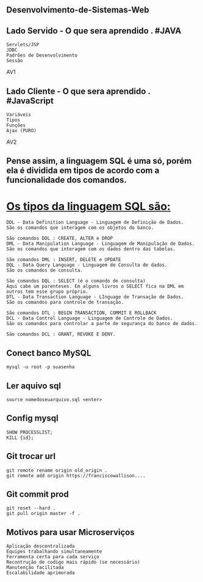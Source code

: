 ## Desenvolvimento-de-Sistemas-Web

## Lado Servido - O que sera aprendido . #JAVA 
    Servlets/JSP
    JDBC
    Padrões de Desenvolvimento
    Sessão
 AV1
## Lado Cliente - O que sera aprendido . #JavaScript 
    Variáveis
    Tipos
    Funções
    Ajax (PURO)
 AV2




## Pense assim, a linguagem SQL é uma só, porém ela é dividida em tipos de acordo com a funcionalidade dos comandos.
# [Os tipos da linguagem SQL são:](https://pt.stackoverflow.com/questions/262867/o-que-s%C3%A3o-as-siglas-ddl-dml-dql-dtl-e-dcl)  
```
DDL - Data Definition Language - Linguagem de Definição de Dados.
São os comandos que interagem com os objetos do banco.
```
```
São comandos DDL : CREATE, ALTER e DROP
DML - Data Manipulation Language - Linguagem de Manipulação de Dados.
São os comandos que interagem com os dados dentro das tabelas.
```
```
São comandos DML : INSERT, DELETE e UPDATE
DQL - Data Query Language - Linguagem de Consulta de dados.
São os comandos de consulta.
```
```
São comandos DQL : SELECT (é o comando de consulta)
Aqui cabe um parenteses. Em alguns livros o SELECT fica na DML em outros tem esse grupo próprio.
DTL - Data Transaction Language - LInguage de Transação de Dados.
São os comandos para controle de transação.
```
```
São comandos DTL : BEGIN TRANSACTION, COMMIT E ROLLBACK
DCL - Data Control Language - Linguagem de Controle de Dados.
São os comandos para controlar a parte de segurança do banco de dados.
```
```
São comandos DCL : GRANT, REVOKE E DENY.
```

## Conect banco  MySQL
```
mysql -u root -p suasenha
``` 
## Ler aquivo sql
```
source nomedoseuarquivo.sql <enter>
```
## Config mysql 
``` 
SHOW PROCESSLIST;
KILL {id};
```

## Git trocar url
```
git remote rename origin old_origin .
git remote add origin https://franciscowallison....
```
## Git commit prod
```
git reset --hard .
git pull origin master -f .
```


## Motivos para usar Microserviços
```
Aplicação descentralizada
Equipes trabalhando simultaneamente
Ferramenta certa para cada serviço
Recontrução de codigo mais rápido (se necessário)
Manutenção facilitada
Escalabilidade aprimorada
``` 



